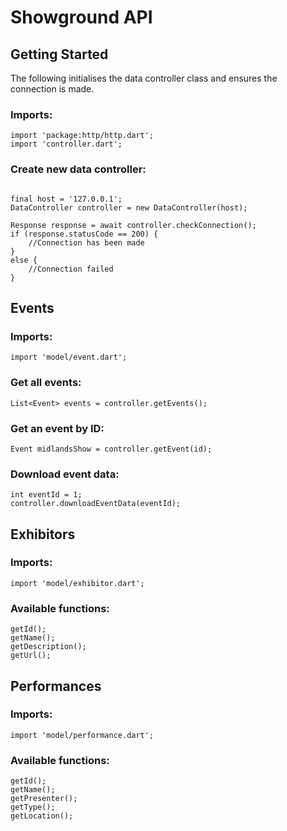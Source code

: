 # Showground API

## Getting Started

The following initialises the data controller class and ensures the connection is made.

### Imports:
	
~~~~
import 'package:http/http.dart';
import 'controller.dart';
~~~~

### Create new data controller:
~~~~

final host = '127.0.0.1';
DataController controller = new DataController(host);

Response response = await controller.checkConnection();
if (response.statusCode == 200) {
    //Connection has been made
}
else {
    //Connection failed
}

~~~~

## Events

### Imports:

~~~
import 'model/event.dart';
~~~

### Get all events:
~~~~ 
List<Event> events = controller.getEvents();
~~~~

### Get an event by ID:
~~~~
Event midlandsShow = controller.getEvent(id);
~~~~

### Download event data:

~~~~
int eventId = 1;
controller.downloadEventData(eventId);
~~~~

## Exhibitors

### Imports:

~~~
import 'model/exhibitor.dart';
~~~

### Available functions:

~~~~
getId();
getName();
getDescription();
getUrl();
~~~~

## Performances

### Imports:

~~~
import 'model/performance.dart';
~~~

### Available functions:

~~~~
getId();
getName();
getPresenter();
getType();
getLocation();
~~~~
